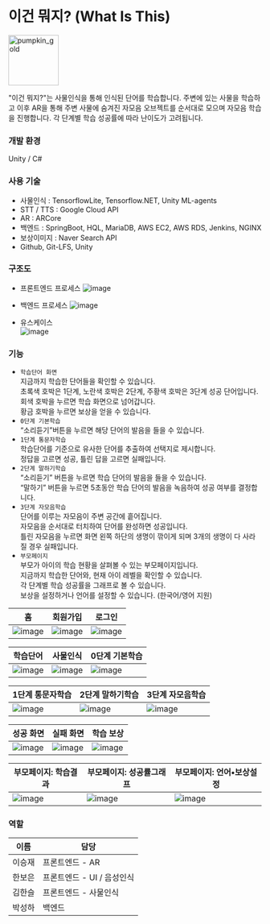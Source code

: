 # 이건 뭐지? (What Is This)
<img width="100" alt="pumpkin_gold" src="https://github.com/Sao-jung-listens-well/WIT/assets/81304917/cfae966d-fdda-46f2-9d14-208c45f7a554">
 
 "이건 뭐지?"는 사물인식을 통해 인식된 단어를 학습합니다. 주변에 있는 사물을 학습하고 이후 AR을 통해 주변 사물에 숨겨진 자모음 오브젝트를 순서대로 모으며 자모음 학습을 진행합니다. 각 단계별 학습 성공률에 따라 난이도가 고려됩니다.


### 개발 환경
Unity / C#


### 사용 기술
-	사물인식 : TensorflowLite, Tensorflow.NET, Unity ML-agents
-	STT / TTS : Google Cloud API
-	AR : ARCore
-	백엔드 : SpringBoot, HQL, MariaDB, AWS EC2, AWS RDS, Jenkins, NGINX
-	보상이미지 : Naver Search API
-	Github, Git-LFS, Unity


### 구조도
- 프론트엔드 프로세스
![image](https://github.com/Sao-jung-listens-well/WIT/assets/81304917/a53e5031-a3b0-493e-bc82-dbf5dcf3e6e8)

- 백엔드 프로세스
![image](https://github.com/Sao-jung-listens-well/WIT/assets/81304917/07566798-a10a-4fd4-8e24-9ae1d7c6dd17)

- 유스케이스  
![image](https://github.com/Sao-jung-listens-well/WIT/assets/81304917/30b352e7-b2cb-477e-9488-668e3a798952)


### 기능

- `학습단어 화면`  
  지금까지 학습한 단어들을 확인할 수 있습니다.  
  초록색 호박은 1단계, 노란색 호박은 2단계, 주황색 호박은 3단계 성공 단어입니다.   
  회색 호박을 누르면 학습 화면으로 넘어갑니다.  
  황금 호박을 누르면 보상을 얻을 수 있습니다.  
- `0단계 기본학습`  
  “소리듣기”버튼을 누르면 해당 단어의 발음을 들을 수 있습니다.  
- `1단계 통문자학습`  
  학습단어를 기준으로 유사한 단어를 추출하여 선택지로 제시합니다.  
  정답을 고르면 성공, 틀린 답을 고르면 실패입니다.  
- `2단계 말하기학습`  
  “소리듣기” 버튼을 누르면 학습 단어의 발음을 들을 수 있습니다.  
  “말하기” 버튼을 누르면 5초동안 학습 단어의 발음을 녹음하여 성공 여부를 결정합니다.  
- `3단계 자모음학습`  
  단어를 이루는 자모음이 주변 공간에 흩어집니다.  
  자모음을 순서대로 터치하여 단어를 완성하면 성공입니다.  
  틀린 자모음을 누르면 화면 왼쪽 하단의 생명이 깎이게 되며
  3개의 생명이 다 사라질 경우 실패입니다.
- `부모페이지`  
  부모가 아이의 학습 현황을 살펴볼 수 있는 부모페이지입니다.  
  지금까지 학습한 단어와, 현재 아이 레벨을 확인할 수 있습니다.  
  각 단계별 학습 성공률을 그래프로 볼 수 있습니다.  
  보상을 설정하거나 언어를 설정할 수 있습니다. (한국어/영어 지원)


|**홈**  |**회원가입** |**로그인**  |
|---|---|---|
|![image](https://github.com/Sao-jung-listens-well/WIT/assets/81304917/17b9de04-0e9e-4004-8ad2-1b3eb18ae88c)|![image](https://github.com/Sao-jung-listens-well/WIT/assets/81304917/c7d19218-ecab-4d17-8974-c921596c8ae3)|![image](https://github.com/Sao-jung-listens-well/WIT/assets/81304917/cb98a148-caed-45d8-a43b-5d6b82c012b7)|  

|**학습단어**  |**사물인식** |**0단계 기본학습**  |
|---|---|---|
|![image](https://github.com/Sao-jung-listens-well/WIT/assets/81304917/892e11a6-0ba8-4900-87cb-fc80bdda941d)|![image](https://github.com/Sao-jung-listens-well/WIT/assets/81304917/2b3db342-83b2-4d3a-b5a7-3ef13dc039bb)|![image](https://github.com/Sao-jung-listens-well/WIT/assets/81304917/6cf24205-eac0-4ad1-a7fb-2c9233f41f97)|  

|**1단계 통문자학습**  |**2단계 말하기학습** |**3단계 자모음학습**  |
|---|---|---|
|![image](https://github.com/Sao-jung-listens-well/WIT/assets/81304917/805c3d1e-c98a-4d3d-8c56-5cdbba2806c8)|![image](https://github.com/Sao-jung-listens-well/WIT/assets/81304917/e867425b-441e-472e-b840-492449fc08b3)|![image](https://github.com/Sao-jung-listens-well/WIT/assets/81304917/41550b8e-637f-420e-a2ad-cab113c6e0b1)|  

|**성공 화면**  |**실패 화면** |**학습 보상**  |
|---|---|---|
|![image](https://github.com/Sao-jung-listens-well/WIT/assets/81304917/77263eb8-2b86-48b8-ada4-7f78e257fb93)|![image](https://github.com/Sao-jung-listens-well/WIT/assets/81304917/957636c5-66b4-4a46-9129-d9eb3e9c6d1c)|![image](https://github.com/Sao-jung-listens-well/WIT/assets/81304917/c22a9fc9-7e98-44e9-a9b0-65b01127c3eb)|  

|**부모페이지: 학습결과**  |**부모페이지: 성공률그래프** |**부모페이지: 언어•보상설정**  |
|---|---|---|
|![image](https://github.com/Sao-jung-listens-well/WIT/assets/81304917/3358fd98-7cf2-4d7e-8e70-3ddf81c5aef9)|![image](https://github.com/Sao-jung-listens-well/WIT/assets/81304917/3af348f6-d043-4d2c-b137-c6b92f9e3cf1)|![image](https://github.com/Sao-jung-listens-well/WIT/assets/81304917/96bf1356-53dc-4b6a-b468-1a66fbf1abea)|  

### 역할
|이름|담당|
|--|--|
|이승재|프론트엔드 - AR|
|한보은|프론트엔드 - UI / 음성인식|
|김한슬|프론트엔드 - 사물인식|
|박성하|백엔드|



